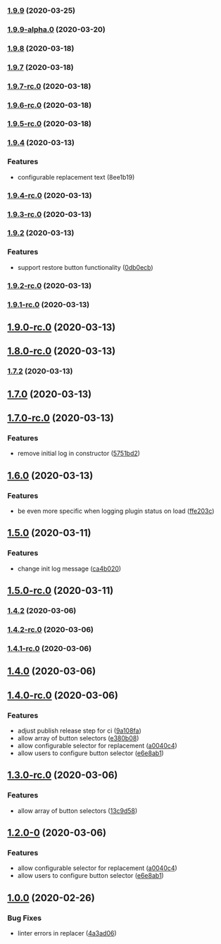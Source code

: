 ### [1.9.9](https://github.com/pbredenberg/hammer-time-text-replacer/compare/v1.9.9-rc.2...v1.9.9) (2020-03-25)

### [1.9.9-alpha.0](https://github.com/pbredenberg/hammer-time-text-replacer/compare/v1.9.7...v1.9.9-alpha.0) (2020-03-20)

### [1.9.8](https://github.com/pbredenberg/hammer-time-text-replacer/compare/v1.9.7...v1.9.8) (2020-03-18)

### [1.9.7](https://github.com/pbredenberg/hammer-time-text-replacer/compare/v1.9.7-rc.0...v1.9.7) (2020-03-18)

### [1.9.7-rc.0](https://github.com/pbredenberg/hammer-time-text-replacer/compare/v1.9.6-rc.0...v1.9.7-rc.0) (2020-03-18)

### [1.9.6-rc.0](https://github.com/pbredenberg/hammer-time-text-replacer/compare/v1.9.5-rc.0...v1.9.6-rc.0) (2020-03-18)

### [1.9.5-rc.0](https://github.com/pbredenberg/hammer-time-text-replacer/compare/v1.9.4-rc.0...v1.9.5-rc.0) (2020-03-18)

### [1.9.4](https://github.com/pbredenberg/hammer-time-text-replacer/compare/v1.9.4-rc.0...v1.9.4) (2020-03-13)

### Features

* configurable replacement text (8ee1b19)

### [1.9.4-rc.0](https://github.com/pbredenberg/hammer-time-text-replacer/compare/v1.10.0-rc.0...v1.9.4-rc.0) (2020-03-13)

### [1.9.3-rc.0](https://github.com/pbredenberg/hammer-time-text-replacer/compare/v1.9.2...v1.9.3-rc.0) (2020-03-13)

### [1.9.2](https://github.com/pbredenberg/hammer-time-text-replacer/compare/1.9.2-rc.0...1.9.2) (2020-03-13)

### Features

* support restore button functionality ([0db0ecb](https://github.com/pbredenberg/hammer-time-text-replacer/commit/0db0ecb59e3700291b1cef120c36a58181fa5e2f))

### [1.9.2-rc.0](https://github.com/pbredenberg/hammer-time-text-replacer/compare/1.9.1-rc.0...1.9.2-rc.0) (2020-03-13)

### [1.9.1-rc.0](https://github.com/pbredenberg/hammer-time-text-replacer/compare/1.10.0-rc.0...1.9.1-rc.0) (2020-03-13)

## [1.9.0-rc.0](https://github.com/pbredenberg/hammer-time-text-replacer/compare/v1.7.2...v1.9.0-rc.0) (2020-03-13)

## [1.8.0-rc.0](https://github.com/pbredenberg/hammer-time-text-replacer/compare/v1.7.2...v1.8.0-rc.0) (2020-03-13)

### [1.7.2](https://github.com/pbredenberg/hammer-time-text-replacer/compare/v1.7.0...v1.7.2) (2020-03-13)

## [1.7.0](https://github.com/pbredenberg/hammer-time-text-replacer/compare/v1.7.0-rc.0...v1.7.0) (2020-03-13)

## [1.7.0-rc.0](https://github.com/pbredenberg/hammer-time-text-replacer/compare/v1.6.0...v1.7.0-rc.0) (2020-03-13)


### Features

* remove initial log in constructor ([5751bd2](https://github.com/pbredenberg/hammer-time-text-replacer/commit/5751bd27231c64b8b678e58c14f054174942c0fe))

## [1.6.0](https://github.com/pbredenberg/hammer-time-text-replacer/compare/v1.5.0...v1.6.0) (2020-03-13)


### Features

* be even more specific when logging plugin status on load ([ffe203c](https://github.com/pbredenberg/hammer-time-text-replacer/commit/ffe203c45343227a162269b6840993ef4b6da35f))

## [1.5.0](https://github.com/pbredenberg/hammer-time-text-replacer/compare/v1.5.0-rc.0...v1.5.0) (2020-03-11)


### Features

* change init log message ([ca4b020](https://github.com/pbredenberg/hammer-time-text-replacer/commit/ca4b0206136745c7ed749ce4bd1ec9406613d12a))

## [1.5.0-rc.0](https://github.com/pbredenberg/hammer-time-text-replacer/compare/v1.4.2...v1.5.0-rc.0) (2020-03-11)

### [1.4.2](https://github.com/pbredenberg/hammer-time-text-replacer/compare/v1.4.2-rc.0...v1.4.2) (2020-03-06)

### [1.4.2-rc.0](https://github.com/pbredenberg/hammer-time-text-replacer/compare/v1.4.1-rc.0...v1.4.2-rc.0) (2020-03-06)

### [1.4.1-rc.0](https://github.com/pbredenberg/hammer-time-text-replacer/compare/v1.4.0...v1.4.1-rc.0) (2020-03-06)

## [1.4.0](https://github.com/pbredenberg/hammer-time-text-replacer/compare/v1.4.0-rc.0...v1.4.0) (2020-03-06)

## [1.4.0-rc.0](https://github.com/pbredenberg/hammer-time-text-replacer/compare/v1.0.0...v1.4.0-rc.0) (2020-03-06)


### Features

* adjust publish release step for ci ([9a108fa](https://github.com/pbredenberg/hammer-time-text-replacer/commit/9a108fa3e8ac11c4c1c5b5361cb324126fb85688))
* allow array of button selectors ([e380b08](https://github.com/pbredenberg/hammer-time-text-replacer/commit/e380b08e88a329e5d0e65e5383926dbf10de95fe))
* allow configurable selector for replacement ([a0040c4](https://github.com/pbredenberg/hammer-time-text-replacer/commit/a0040c450633a92a43808d687835e7ee85efdd20))
* allow users to configure button selector ([e6e8ab1](https://github.com/pbredenberg/hammer-time-text-replacer/commit/e6e8ab19f8268bca712045fc69cec18ec040a47d))

## [1.3.0-rc.0](https://github.com/pbredenberg/hammer-time-text-replacer/compare/1.2.0-0...1.3.0-rc.0) (2020-03-06)


### Features

* allow array of button selectors ([13c9d58](https://github.com/pbredenberg/hammer-time-text-replacer/commit/13c9d588ae906a9b3aee2728db7a637c2ddb94ae))

## [1.2.0-0](https://github.com/pbredenberg/hammer-time-text-replacer/compare/v1.0.0...1.2.0-0) (2020-03-06)


### Features

* allow configurable selector for replacement ([a0040c4](https://github.com/pbredenberg/hammer-time-text-replacer/commit/a0040c450633a92a43808d687835e7ee85efdd20))
* allow users to configure button selector ([e6e8ab1](https://github.com/pbredenberg/hammer-time-text-replacer/commit/e6e8ab19f8268bca712045fc69cec18ec040a47d))

## [1.0.0](https://github.com/pbredenberg/hammer-time-text-replacer/compare/4a3ad061eccbd1b87379e397365bdda367d22a0b...v1.0.0) (2020-02-26)


### Bug Fixes

* linter errors in replacer ([4a3ad06](https://github.com/pbredenberg/hammer-time-text-replacer/commit/4a3ad061eccbd1b87379e397365bdda367d22a0b))


